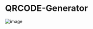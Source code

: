 # QRCODE-Generator
![image](https://user-images.githubusercontent.com/101341760/185521200-f164b9a6-5730-4e7d-8238-4aa6db6ec3d8.png)
